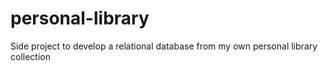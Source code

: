# personal-library
Side project to develop a relational database from my own personal library collection
